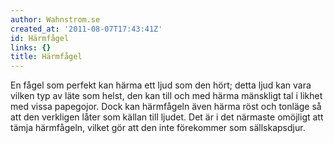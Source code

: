 ```yaml
---
author: Wahnstrom.se
created_at: '2011-08-07T17:43:41Z'
id: Härmfågel
links: {}
title: Härmfågel
---
```


En fågel som perfekt kan härma ett ljud som den hört; detta ljud kan vara vilken typ av läte som
helst, den kan till och med härma mänskligt tal i likhet med vissa papegojor. Dock kan härmfågeln
även härma röst och tonläge så att den verkligen låter som källan till ljudet. Det är i det närmaste
omöjligt att tämja härmfågeln, vilket gör att den inte förekommer som sällskapsdjur.